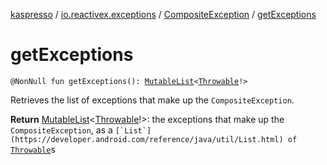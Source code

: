 [kaspresso](../../index.md) / [io.reactivex.exceptions](../index.md) / [CompositeException](index.md) / [getExceptions](./get-exceptions.md)

# getExceptions

`@NonNull fun getExceptions(): `[`MutableList`](https://kotlinlang.org/api/latest/jvm/stdlib/kotlin.collections/-mutable-list/index.html)`<`[`Throwable`](https://kotlinlang.org/api/latest/jvm/stdlib/kotlin/-throwable/index.html)`!>`

Retrieves the list of exceptions that make up the `CompositeException`.

**Return**
[MutableList](https://kotlinlang.org/api/latest/jvm/stdlib/kotlin.collections/-mutable-list/index.html)&lt;[Throwable](https://kotlinlang.org/api/latest/jvm/stdlib/kotlin/-throwable/index.html)!&gt;: the exceptions that make up the `CompositeException`, as a ``[`List`](https://developer.android.com/reference/java/util/List.html) of ``[`Throwable`](https://developer.android.com/reference/java/lang/Throwable.html)s

